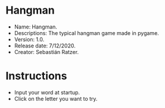 # Hangman
- Name: Hangman.
- Descriptions: The typical hangman game made in pygame.
- Version: 1.0.
- Release date: 7/12/2020.
- Creator: Sebastián Ratzer.

# Instructions
- Input your word at startup.
- Click on the letter you want to try.
